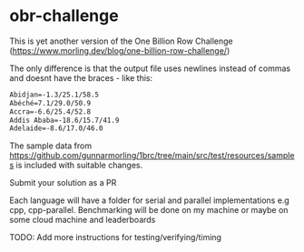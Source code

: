 # obr-challenge
This is yet another version of the One Billion Row Challenge (https://www.morling.dev/blog/one-billion-row-challenge/)
  

The only difference is that the output file uses newlines instead of commas and doesnt have the braces - like this:
```Abha=-8.1/17.8/43.5
Abidjan=-1.3/25.1/58.5
Abéché=7.1/29.0/50.9
Accra=-6.6/25.4/52.8
Addis Ababa=-18.6/15.7/41.9
Adelaide=-8.6/17.0/46.0
```

The sample data from https://github.com/gunnarmorling/1brc/tree/main/src/test/resources/samples is included with suitable changes.

Submit your solution as a PR

Each language will have a folder for serial and parallel implementations e.g cpp, cpp-parallel. Benchmarking will be done on my machine or maybe on some cloud machine and leaderboards 

TODO: Add more instructions for testing/verifying/timing
